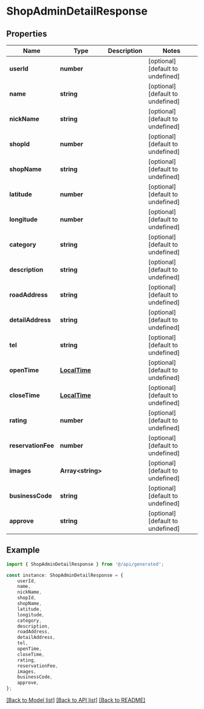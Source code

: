 # ShopAdminDetailResponse


## Properties

Name | Type | Description | Notes
------------ | ------------- | ------------- | -------------
**userId** | **number** |  | [optional] [default to undefined]
**name** | **string** |  | [optional] [default to undefined]
**nickName** | **string** |  | [optional] [default to undefined]
**shopId** | **number** |  | [optional] [default to undefined]
**shopName** | **string** |  | [optional] [default to undefined]
**latitude** | **number** |  | [optional] [default to undefined]
**longitude** | **number** |  | [optional] [default to undefined]
**category** | **string** |  | [optional] [default to undefined]
**description** | **string** |  | [optional] [default to undefined]
**roadAddress** | **string** |  | [optional] [default to undefined]
**detailAddress** | **string** |  | [optional] [default to undefined]
**tel** | **string** |  | [optional] [default to undefined]
**openTime** | [**LocalTime**](LocalTime.md) |  | [optional] [default to undefined]
**closeTime** | [**LocalTime**](LocalTime.md) |  | [optional] [default to undefined]
**rating** | **number** |  | [optional] [default to undefined]
**reservationFee** | **number** |  | [optional] [default to undefined]
**images** | **Array&lt;string&gt;** |  | [optional] [default to undefined]
**businessCode** | **string** |  | [optional] [default to undefined]
**approve** | **string** |  | [optional] [default to undefined]

## Example

```typescript
import { ShopAdminDetailResponse } from '@/api/generated';

const instance: ShopAdminDetailResponse = {
    userId,
    name,
    nickName,
    shopId,
    shopName,
    latitude,
    longitude,
    category,
    description,
    roadAddress,
    detailAddress,
    tel,
    openTime,
    closeTime,
    rating,
    reservationFee,
    images,
    businessCode,
    approve,
};
```

[[Back to Model list]](../README.md#documentation-for-models) [[Back to API list]](../README.md#documentation-for-api-endpoints) [[Back to README]](../README.md)

